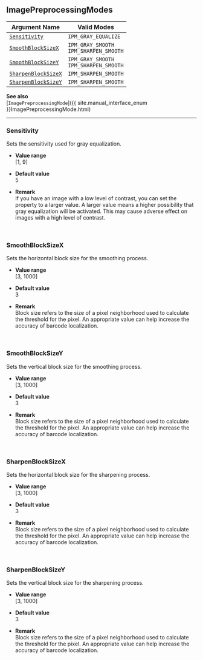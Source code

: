 ## ImagePreprocessingModes
 
| Argument Name | Valid Modes |
| ------------- | ----------- | 
| [`Sensitivity`](#sensitivity) | `IPM_GRAY_EQUALIZE` |
| [`SmoothBlockSizeX`](#smoothblocksizex) | `IPM_GRAY_SMOOTH`<br>`IPM_SHARPEN_SMOOTH` |
| [`SmoothBlockSizeY`](#smoothblocksizey) | `IPM_GRAY_SMOOTH`<br>`IPM_SHARPEN_SMOOTH` |
| [`SharpenBlockSizeX`](#sharpenblocksizex) | `IPM_SHARPEN_SMOOTH` |
| [`SharpenBlockSizeY`](#sharpenblocksizey) | `IPM_SHARPEN_SMOOTH` |

**See also**   
[`ImagePreprocessingMode`]({{ site.manual_interface_enum }}ImagePreprocessingMode.html)

---

### Sensitivity
Sets the sensitivity used for gray equalization.

- **Value range**   
   [1, 9]  
   
- **Default value**   
   5  
 
- **Remark**     
   If you have an image with a low level of contrast, you can set the property to a larger value. A larger value means a higher possibility that gray equalization will be activated. This may cause adverse effect on images with a high level of contrast.
   
&nbsp; 

### SmoothBlockSizeX
Sets the horizontal block size for the smoothing process.   

- **Value range**   
   [3, 1000]  
   
- **Default value**   
   3  
 
- **Remark**     
   Block size refers to the size of a pixel neighborhood used to calculate the threshold for the pixel. An appropriate value can help increase the accuracy of barcode localization.
   
&nbsp;  

### SmoothBlockSizeY
Sets the vertical block size for the smoothing process.  

- **Value range**   
   [3, 1000]  
   
- **Default value**   
   3  
 
- **Remark**     
   Block size refers to the size of a pixel neighborhood used to calculate the threshold for the pixel. An appropriate value can help increase the accuracy of barcode localization.
   
&nbsp;  

### SharpenBlockSizeX
Sets the horizontal block size for the sharpening process.  

- **Value range**   
   [3, 1000]   
   
- **Default value**   
   3  
 
- **Remark**     
   Block size refers to the size of a pixel neighborhood used to calculate the threshold for the pixel. An appropriate value can help increase the accuracy of barcode localization.  
   
&nbsp; 

### SharpenBlockSizeY
Sets the vertical block size for the sharpening process.    

- **Value range**   
   [3, 1000]   
   
- **Default value**   
   3  
 
- **Remark**     
   Block size refers to the size of a pixel neighborhood used to calculate the threshold for the pixel. An appropriate value can help increase the accuracy of barcode localization.  
